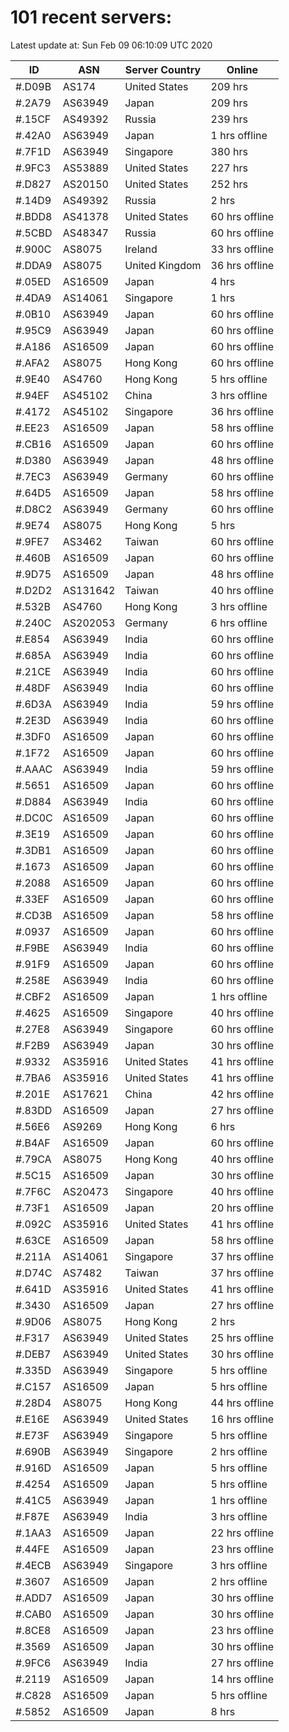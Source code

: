 # 101 recent servers:

Latest update at: Sun Feb 09 06:10:09 UTC 2020

| ID | ASN | Server Country | Online |
| -- | --- | -------------- | ------ |
| #.D09B | AS174 | United States | 209 hrs |
| #.2A79 | AS63949 | Japan | 209 hrs |
| #.15CF | AS49392 | Russia | 239 hrs |
| #.42A0 | AS63949 | Japan | 1 hrs offline |
| #.7F1D | AS63949 | Singapore | 380 hrs |
| #.9FC3 | AS53889 | United States | 227 hrs |
| #.D827 | AS20150 | United States | 252 hrs |
| #.14D9 | AS49392 | Russia | 2 hrs |
| #.BDD8 | AS41378 | United States | 60 hrs offline |
| #.5CBD | AS48347 | Russia | 60 hrs offline |
| #.900C | AS8075 | Ireland | 33 hrs offline |
| #.DDA9 | AS8075 | United Kingdom | 36 hrs offline |
| #.05ED | AS16509 | Japan | 4 hrs |
| #.4DA9 | AS14061 | Singapore | 1 hrs |
| #.0B10 | AS63949 | Japan | 60 hrs offline |
| #.95C9 | AS63949 | Japan | 60 hrs offline |
| #.A186 | AS16509 | Japan | 60 hrs offline |
| #.AFA2 | AS8075 | Hong Kong | 60 hrs offline |
| #.9E40 | AS4760 | Hong Kong | 5 hrs offline |
| #.94EF | AS45102 | China | 3 hrs offline |
| #.4172 | AS45102 | Singapore | 36 hrs offline |
| #.EE23 | AS16509 | Japan | 58 hrs offline |
| #.CB16 | AS16509 | Japan | 60 hrs offline |
| #.D380 | AS63949 | Japan | 48 hrs offline |
| #.7EC3 | AS63949 | Germany | 60 hrs offline |
| #.64D5 | AS16509 | Japan | 58 hrs offline |
| #.D8C2 | AS63949 | Germany | 60 hrs offline |
| #.9E74 | AS8075 | Hong Kong | 5 hrs |
| #.9FE7 | AS3462 | Taiwan | 60 hrs offline |
| #.460B | AS16509 | Japan | 60 hrs offline |
| #.9D75 | AS16509 | Japan | 48 hrs offline |
| #.D2D2 | AS131642 | Taiwan | 40 hrs offline |
| #.532B | AS4760 | Hong Kong | 3 hrs offline |
| #.240C | AS202053 | Germany | 6 hrs offline |
| #.E854 | AS63949 | India | 60 hrs offline |
| #.685A | AS63949 | India | 60 hrs offline |
| #.21CE | AS63949 | India | 60 hrs offline |
| #.48DF | AS63949 | India | 60 hrs offline |
| #.6D3A | AS63949 | India | 59 hrs offline |
| #.2E3D | AS63949 | India | 60 hrs offline |
| #.3DF0 | AS16509 | Japan | 60 hrs offline |
| #.1F72 | AS16509 | Japan | 60 hrs offline |
| #.AAAC | AS63949 | India | 59 hrs offline |
| #.5651 | AS16509 | Japan | 60 hrs offline |
| #.D884 | AS63949 | India | 60 hrs offline |
| #.DC0C | AS16509 | Japan | 60 hrs offline |
| #.3E19 | AS16509 | Japan | 60 hrs offline |
| #.3DB1 | AS16509 | Japan | 60 hrs offline |
| #.1673 | AS16509 | Japan | 60 hrs offline |
| #.2088 | AS16509 | Japan | 60 hrs offline |
| #.33EF | AS16509 | Japan | 60 hrs offline |
| #.CD3B | AS16509 | Japan | 58 hrs offline |
| #.0937 | AS16509 | Japan | 60 hrs offline |
| #.F9BE | AS63949 | India | 60 hrs offline |
| #.91F9 | AS16509 | Japan | 60 hrs offline |
| #.258E | AS63949 | India | 60 hrs offline |
| #.CBF2 | AS16509 | Japan | 1 hrs offline |
| #.4625 | AS16509 | Singapore | 40 hrs offline |
| #.27E8 | AS63949 | Singapore | 60 hrs offline |
| #.F2B9 | AS63949 | Japan | 30 hrs offline |
| #.9332 | AS35916 | United States | 41 hrs offline |
| #.7BA6 | AS35916 | United States | 41 hrs offline |
| #.201E | AS17621 | China | 42 hrs offline |
| #.83DD | AS16509 | Japan | 27 hrs offline |
| #.56E6 | AS9269 | Hong Kong | 6 hrs |
| #.B4AF | AS16509 | Japan | 60 hrs offline |
| #.79CA | AS8075 | Hong Kong | 40 hrs offline |
| #.5C15 | AS16509 | Japan | 30 hrs offline |
| #.7F6C | AS20473 | Singapore | 40 hrs offline |
| #.73F1 | AS16509 | Japan | 20 hrs offline |
| #.092C | AS35916 | United States | 41 hrs offline |
| #.63CE | AS16509 | Japan | 58 hrs offline |
| #.211A | AS14061 | Singapore | 37 hrs offline |
| #.D74C | AS7482 | Taiwan | 37 hrs offline |
| #.641D | AS35916 | United States | 41 hrs offline |
| #.3430 | AS16509 | Japan | 27 hrs offline |
| #.9D06 | AS8075 | Hong Kong | 2 hrs |
| #.F317 | AS63949 | United States | 25 hrs offline |
| #.DEB7 | AS63949 | United States | 30 hrs offline |
| #.335D | AS63949 | Singapore | 5 hrs offline |
| #.C157 | AS16509 | Japan | 5 hrs offline |
| #.28D4 | AS8075 | Hong Kong | 44 hrs offline |
| #.E16E | AS63949 | United States | 16 hrs offline |
| #.E73F | AS63949 | Singapore | 5 hrs offline |
| #.690B | AS63949 | Singapore | 2 hrs offline |
| #.916D | AS16509 | Japan | 5 hrs offline |
| #.4254 | AS16509 | Japan | 5 hrs offline |
| #.41C5 | AS63949 | Japan | 1 hrs offline |
| #.F87E | AS63949 | India | 3 hrs offline |
| #.1AA3 | AS16509 | Japan | 22 hrs offline |
| #.44FE | AS16509 | Japan | 23 hrs offline |
| #.4ECB | AS63949 | Singapore | 3 hrs offline |
| #.3607 | AS16509 | Japan | 2 hrs offline |
| #.ADD7 | AS16509 | Japan | 30 hrs offline |
| #.CAB0 | AS16509 | Japan | 30 hrs offline |
| #.8CE8 | AS16509 | Japan | 23 hrs offline |
| #.3569 | AS16509 | Japan | 30 hrs offline |
| #.9FC6 | AS63949 | India | 27 hrs offline |
| #.2119 | AS16509 | Japan | 14 hrs offline |
| #.C828 | AS16509 | Japan | 5 hrs offline |
| #.5852 | AS16509 | Japan | 8 hrs |

